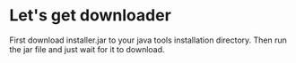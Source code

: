 # Let's get downloader
First download installer.jar to your java tools installation directory. Then run the jar file and just wait for it to download.
